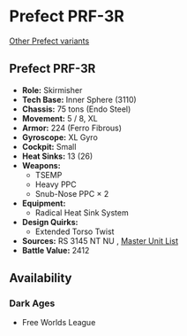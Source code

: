 # Prefect PRF-3R 

[Other Prefect variants](../prefect.md) 

## Prefect PRF-3R 

- **Role:** Skirmisher 
- **Tech Base:** Inner Sphere (3110) 
- **Chassis:** 75 tons (Endo Steel) 
- **Movement:** 5 / 8, XL 
- **Armor:** 224 (Ferro Fibrous) 
- **Gyroscope:** XL Gyro 
- **Cockpit:** Small 
- **Heat Sinks:** 13 (26) 
- **Weapons:** 
  - TSEMP 
  - Heavy PPC 
  - Snub-Nose PPC × 2 
- **Equipment:** 
  - Radical Heat Sink System 
- **Design Quirks:** 
  - Extended Torso Twist 
- **Sources:** RS 3145 NT NU , [Master Unit List](http://masterunitlist.info/Unit/Details/6865/prefect-prf-3r) 
- **Battle Value:** 2412 

## Availability 

### Dark Ages 

- Free Worlds League 

